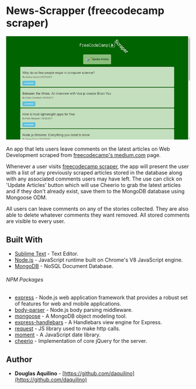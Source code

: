 # News-Scrapper (freecodecamp scraper)

[![screen shot](https://github.com/daquilino/News-Scraper/blob/master/public/assets/images/screen-shot.png)](https://blooming-springs-39642.herokuapp.com/)

An app that lets users leave comments on the latest articles on Web Development scraped from [freecodecamp's medium.com](https://medium.freecodecamp.com/tagged/web-development) page.

Whenever a user visits [freecodecamp scraper](https://blooming-springs-39642.herokuapp.com/), the app will present the user with a list of any previously scraped articles stored in the database along with any associated comments users may have left.  The use can click on 'Update Articles' button which will use Cheerio to grab the latest articles and if they don't already exist, save them to the MongoDB database using Mongoose ODM.

All users can leave comments on any of the stories collected. They are also able to delete whatever comments they want removed. All stored comments are visible to every user.


## Built With

* [Sublime Text](https://www.sublimetext.com/) - Text Editor.
* [Node.js](https://nodejs.org) - JavaScript runtime built on Chrome's V8 JavaScript engine.
* [MongoDB](https://www.mongodb.com/) - NoSQL Document Database.

###### NPM Packages

* [express](https://www.npmjs.com/package/express) - Node.js web application framework that provides a robust set of features for web and mobile applications.
* [body-parser]() - Node.js body parsing middleware.
* [mongoose](https://www.npmjs.com/package/mongoose) - A MongoDB object modeling tool.
* [express-handlebars](https://www.npmjs.com/package/express-handlebars) - A Handlebars view engine for Express.
* [request](https://www.npmjs.com/package/request)	- JS library used to make http calls.
* [moment](https://www.npmjs.com/package/moment) - A JavaScript date library.
* [cheerio](https://www.npmjs.com/package/cheerio) - Implementation of core jQuery for the server.

## Author

* **Douglas Aquilino** - [https://github.com/daquilino](https://github.com/daquilino)